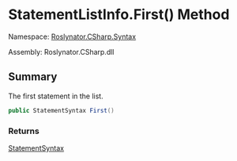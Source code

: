 # StatementListInfo\.First\(\) Method

Namespace: [Roslynator.CSharp.Syntax](../../README.md)

Assembly: Roslynator\.CSharp\.dll

## Summary

The first statement in the list\.

```csharp
public StatementSyntax First()
```

### Returns

[StatementSyntax](https://docs.microsoft.com/en-us/dotnet/api/microsoft.codeanalysis.csharp.syntax.statementsyntax)




